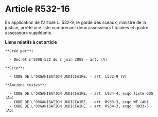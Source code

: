 # Article R532-16

En application de l'article L. 532-9, le garde des sceaux, ministre de la justice, arrête une liste comprenant deux
assesseurs titulaires et quatre assesseurs suppléants.

**Liens relatifs à cet article**

	**Créé par**:

	  - Décret n°2008-522 du 2 juin 2008 - art. (V)

	**Cite**:

	  - CODE DE L'ORGANISATION JUDICIAIRE. - art. L532-9 (V)

	**Anciens textes**:

	  - CODE DE L'ORGANISATION JUDICIAIRE. - art. L934-4, ecqc liste GDS (Ab)
	  - CODE DE L'ORGANISATION JUDICIAIRE. - art. R933-3, ecqc WF (Ab)
	  - CODE DE L'ORGANISATION JUDICIAIRE. - art. R934-3, ecqc  R933-3 (Ab)

